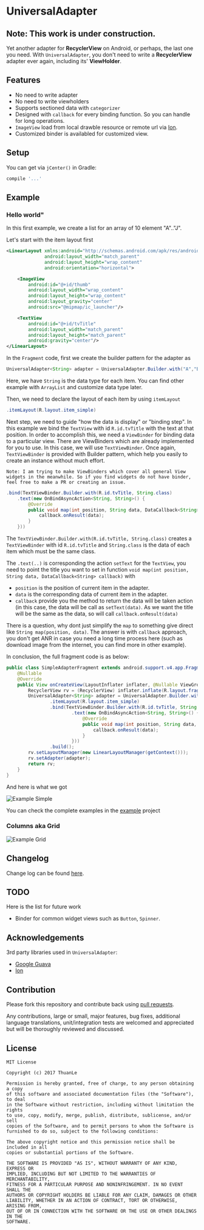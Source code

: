 # UniversalAdapter

**Note: This work is under construction.**
------------------------------------------

Yet another adapter for **RecyclerView** on Android, or perhaps, the last one you need. With `UniversalAdapter`, you don't need to write a **RecyclerView** adapter ever again, including its' **ViewHolder**.

## Features

* No need to write adapter
* No need to write viewholders
* Supports sectioned data with `categorizer`
* Designed with `callback` for every binding function. So you can handle for long operations.
* `ImageView` load from local drawble resource or remote url via [Ion](https://github.com/koush/ion).
* Customized binder is availabled for customized view.

## Setup

You can get via `jCenter()` in Gradle:

```groovy
compile '...'
```

## Example  

### Hello world"

In this first example, we create a list for an array of 10 element  "A".."J".

Let's start with the item layout first

```xml
<LinearLayout xmlns:android="http://schemas.android.com/apk/res/android"
              android:layout_width="match_parent"
              android:layout_height="wrap_content"
              android:orientation="horizontal">

    <ImageView
        android:id="@+id/thumb"
        android:layout_width="wrap_content"
        android:layout_height="wrap_content"
        android:layout_gravity="center"
        android:src="@mipmap/ic_launcher"/>

    <TextView
        android:id="@+id/tvTitle"
        android:layout_width="match_parent"
        android:layout_height="match_parent"
        android:gravity="center"/>
</LinearLayout>
```

In the `Fragment` code, first we create the builder pattern for the adapter as

```java
UniversalAdapter<String> adapter = UniversalAdapter.Builder.with("A","B","C","D","E","F","G","H","I","J")
```

Here, we have `String` is the data type for each item. You can find other example with `ArrayList` and customize data type later.

Then, we need to declare the layout of each item by using `itemLayout`

```java
.itemLayout(R.layout.item_simple)
```

Next step, we need to guide "how the data is display" or "binding step". In this example we bind the `TextView` with id `R.id.tvTitle` with the text at that position. In order to accomplish this, we need a `ViewBinder` for binding data to a particular view. There are ViewBinders which are already implemented for you to use. In this case, we will use `TextViewBinder`. Once again, `TextViewBinder` is provided with Builder pattern, which help you easily to create an instance without much effort.

    Note: I am trying to make ViewBinders which cover all general View widgets in the meanwhile. So if you find widgets do not have binder, feel free to make a PR or creating an issue.

```java
.bind(TextViewBinder.Builder.with(R.id.tvTitle, String.class)
    .text(new OnBindAsyncAction<String, String>() {
        @Override
        public void map(int position, String data, DataCallback<String> callback) {
            callback.onResult(data);
        }
    }))
```
The `TextViewBinder.Builder.with(R.id.tvTitle, String.class)` creates a `TextViewBinder` with id `R.id.tvTitle` and `String.class` is the data of each item which must be the same class. 

The `.text(..)` is corresponding the action `setText` for the `TextView`, you need to point the title you want to set in function `void map(int position, String data, DataCallback<String> callback)` with

* `position` is the position of current item in the adapter.
* `data` is the corresponding data of current item in the adapter.
* `callback` provide you the method to return the data will be taken action (in this case, the data will be call as `setText(data)`. As we want the title will be the same as the data, so will call `callback.onResult(data)`

There is a question, why dont just simplify the `map` to something give direct like `String map(position, data)`. The answer is with `callback` approach, you don't get ANR in case you need a long time process here (such as download image from the internet, you can find more in other example).

In conclusion, the full fragment code is as below:

```java
public class SimpleAdapterFragment extends android.support.v4.app.Fragment {
    @Nullable
    @Override
    public View onCreateView(LayoutInflater inflater, @Nullable ViewGroup container, @Nullable Bundle savedInstanceState) {
        RecyclerView rv = (RecyclerView) inflater.inflate(R.layout.fragment_recycler, container, false);
        UniversalAdapter<String> adapter = UniversalAdapter.Builder.with("A","B","C","D","E","F","G","H","I","J")
                .itemLayout(R.layout.item_simple)
                .bind(TextViewBinder.Builder.with(R.id.tvTitle, String.class)
                        .text(new OnBindAsyncAction<String, String>() {
                            @Override
                            public void map(int position, String data, DataCallback<String> callback) {
                                callback.onResult(data);
                            }
                        }))
                .build();
        rv.setLayoutManager(new LinearLayoutManager(getContext()));
        rv.setAdapter(adapter);
        return rv;
    }
}
```

And here is what we got

![Example Simple](doc/screenshot/example-simple.png)

You can check the complete examples in the [example]() project

### Columns aka Grid

![Example Grid](doc/screenshot/example-grid.png)

## Changelog
Change log can be found [here](changelog).

## TODO

Here is the list for future work

* Binder for common widget views such as `Button`, `Spinner`.

Acknowledgements
----------------

3rd party libraries used in `UniversalAdapter`:

* [Google Guava](https://github.com/google/guava)
* [Ion](https://github.com/koush/ion)


Contribution
------------ 

Please fork this repository and contribute back using [pull requests](https://github.com/ldt116/UniversalAdapter/pulls).

Any contributions, large or small, major features, bug fixes, additional language translations, unit/integration tests are welcomed and appreciated but will be thoroughly reviewed and discussed.


License
-------
    
    MIT License
    
    Copyright (c) 2017 ThuanLe
    
    Permission is hereby granted, free of charge, to any person obtaining a copy
    of this software and associated documentation files (the "Software"), to deal
    in the Software without restriction, including without limitation the rights
    to use, copy, modify, merge, publish, distribute, sublicense, and/or sell
    copies of the Software, and to permit persons to whom the Software is
    furnished to do so, subject to the following conditions:
    
    The above copyright notice and this permission notice shall be included in all
    copies or substantial portions of the Software.
    
    THE SOFTWARE IS PROVIDED "AS IS", WITHOUT WARRANTY OF ANY KIND, EXPRESS OR
    IMPLIED, INCLUDING BUT NOT LIMITED TO THE WARRANTIES OF MERCHANTABILITY,
    FITNESS FOR A PARTICULAR PURPOSE AND NONINFRINGEMENT. IN NO EVENT SHALL THE
    AUTHORS OR COPYRIGHT HOLDERS BE LIABLE FOR ANY CLAIM, DAMAGES OR OTHER
    LIABILITY, WHETHER IN AN ACTION OF CONTRACT, TORT OR OTHERWISE, ARISING FROM,
    OUT OF OR IN CONNECTION WITH THE SOFTWARE OR THE USE OR OTHER DEALINGS IN THE
    SOFTWARE.
